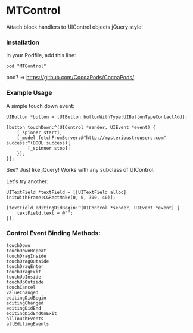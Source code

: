 MTControl
=========

Attach block handlers to UIControl objects jQuery style!

### Installation

In your Podfile, add this line:

    pod "MTControl"

pod? => https://github.com/CocoaPods/CocoaPods/

### Example Usage

A simple touch down event:

	UIButton *button = [UIButton buttonWithType:UIButtonTypeContactAdd];
	
	[button touchDown:^(UIControl *sender, UIEvent *event) {
		[_spinner start];
		[_model fetchFromServer:@"http://mysterioustrousers.com" success:^(BOOL success){
			[_spinner stop];
		}];
	}];

See? Just like jQuery! Works with any subclass of UIControl.

Let's try another:

	UITextField *textField = [[UITextField alloc] initWithFrame:CGRectMake(0, 0, 300, 40)];
	
	[textField editingDidBegin:^(UIControl *sender, UIEvent *event) {
		textField.text = @"";
	}];

### Control Event Binding Methods:

	touchDown
	touchDownRepeat
	touchDragInside
	touchDragOutside
	touchDragEnter
	touchDragExit
	touchUpInside
	touchUpOutside
	touchCancel
	valueChanged
	editingDidBegin
	editingChanged
	editingDidEnd
	editingDidEndOnExit
	allTouchEvents
	allEditingEvents